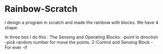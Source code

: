# Rainbow-Scratch
I design a program in scratch and made the rainbow with blocks.
We have 4 shape.

In three box I do this :
The Sensing and Operating Blocks:
 -point in direction 
 -pick random number for move the points.
2-Control and Sensing Block
 -For ever
 -if

 


